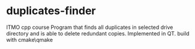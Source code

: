 # duplicates-finder
ITMO cpp course
Program that finds all duplicates in selected drive directory and is able to delete redundant copies. Implemented in QT.
build with cmake\qmake
